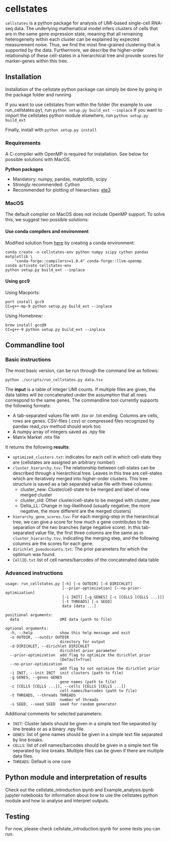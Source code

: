 # cellstates

`cellstates` is a python package for analysis of UMI-based single-cell RNA-seq data. The underlying mathematical model infers clusters of cells that are in the same gene expression state, meaning that all remaining heterogeneity within each cluster can be explained by expected measurement noise. Thus, we find the most fine-grained clustering that is  supported by the data. Furthermore, we describe the higher-order relationship of these cell-states in a hierarchical tree and provide scores for marker-genes within this tree.

## Installation

Installation of the cellstate python package can simply be done by going in the package folder and running 

If you want to use cellstates from within the folder (for example to use run_cellstates.py), run
`python setup.py build_ext --inplace`
If you want to import the cellstates python module elsewhere, run
`python setup.py build_ext`

Finally, install with
`python setup.py install`

### Requirements
A C-compiler with OpenMP is required for installation. See below for possible solutions with MacOS. 

**Python packages**
* Mandatory: numpy, pandas, matplotlib, scipy
* Strongly recommended: Cython
* Recommended for plotting of hierarchies: [ete3](http://etetoolkit.org/)

### MacOS
The default compiler on MacOS does not include OpenMP support. To solve this, we suggest two possible solutions:
#### Use conda compilers and environment
Modified solution from [here](https://github.com/scikit-learn/scikit-learn/blob/master/doc/developers/advanced_installation.rst#macos-compilers-from-conda-forge) by creating a conda environment:

```
conda create -n cellstates-env python numpy scipy cython pandas matplotlib \
    "conda-forge::compilers>=1.0.4" conda-forge::llvm-openmp
conda activate cellstates-env
python setup.py build_ext --inplace
```

#### Using gcc9
Using Macports:
```
port install gcc9
CC=g++-mp-9 python setup.py build_ext --inplace
```
Using Homebrew:
```
brew install gcc@9
CC=g++-9 python setup.py build_ext --inplace
```




## Commandline tool
### Basic instructions
The most basic version, can be run through the command line as follows:

`python ./scripts/run_cellstates.py data.tsv`

The **input** is a table of integer UMI counts. 
If multiple files are given, the data tables will be concatenated under the assumption that all rows correspond to the same genes.
The commandline tool currently supports the following formats:
* A tab-separated values file with .tsv or .txt ending. Columns are cells, rows are genes. CSV-files (.csv) or compressed files recognized by pandas read\_csv method should work too. 
* A numpy array of integers saved as .npy file
* Matrix Market .mtx file


It returns the following **results**:
* `optimized_clusters.txt`: indicates for each cell in which cell-state they are (cellstates are assigned an arbitrary number)
* `cluster_hierarchy.tsv`: The relationship between cell-states can be described through a hierarchical tree. Leaves in this tree are cell-states which are iteratively merged into higher-order clusters. This tree structure is saved as a tab separated value file with three columns:
    * cluster\_new: Cluster/cell-state to be merged and label of new merged cluster
    * cluster\_old: Other cluster/cell-state to be merged with cluster\_new
    * Delta\_LL: Change in log-likelihood (usually negative; the more negative, the more different are the merged clusters)
* `hierarchy_gene_scores.tsv`: For each merging-step in the hierarchical tree, we can give a score for how much a gene contributes to the separation of the two branches (large negative score). In this tab-separated value file, the first three columns are the same as in `cluster_hierarchy.tsv`, indicating the merging step, and the following columns are the scores for each gene. 
* `dirichlet_pseudocounts.txt`: The prior parameters for which the optimum was found. 
* `CellID.txt` list of cell names/barcodes of the concatenated data table


### Advanced instructions
```
usage: run_cellstates.py [-h] [-o OUTDIR] [-d DIRICHLET]
                         [--prior-optimization] [--no-prior-optimization]
                         [-i INIT] [-g GENES] [-c [CELLS [CELLS ...]]]
                         [-t THREADS] [-s SEED]
                         data [data ...]

positional arguments:
  data                  UMI data (path to file)

optional arguments:
  -h, --help            show this help message and exit
  -o OUTDIR, --outdir OUTDIR
                        directory for output
  -d DIRICHLET, --dirichlet DIRICHLET
                        dirichlet prior parameter
  --prior-optimization  add flag to optimize the dirichlet prior
                        [Default=True]
  --no-prior-optimization
                        add flag to not optimize the dirichlet prior
  -i INIT, --init INIT  init clusters (path to file)
  -g GENES, --genes GENES
                        gene names (path to file)
  -c [CELLS [CELLS ...]], --cells [CELLS [CELLS ...]]
                        cell names/barcodes (path to file)
  -t THREADS, --threads THREADS
                        number of threads
  -s SEED, --seed SEED  seed for random generator
```
Additional comments for selected parameters:
* `INIT`: Cluster labels should be given in a simple text file separated by line breaks or as a binary .npy file. 
* `GENES`: list of gene names should be given in a simple text file separated by line breaks.
* `CELLS`: list of cell names/barcodes should be given in a simple text file separated by line breaks. Multiple files can be given if there are multiple data files.
* `THREADS`: Default is one core

## Python module and interpretation of results

Check out the cellstate\_introduction.ipynb and Example_analysis.ipynb jupyter notebooks for information about how to use the cellstates python module and how to analyse and interpret outputs.

## Testing

For now, please check cellstate\_introduction.ipynb for some tests you can run. 
